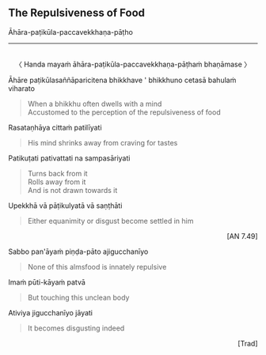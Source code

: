 ## The Repulsiveness of Food<a id="repulsiveness-of-food"></a>
Āhāra-paṭikūla-paccavekkhaṇa-pāṭho

---
<br>

<center>
〈 Handa mayaṁ āhāra-paṭikūla-paccavekkhaṇa-pāṭhaṁ bhaṇāmase 〉
</center>

Āhāre paṭikūlasaññāparicitena bhikkhave <span class="breathmark">'</span> bhikkhuno cetasā bahulaṁ viharato

<div class="english">

> When a bhikkhu often dwells with a mind\
> Accustomed to the perception of the repulsiveness of food

</div>

Rasataṇhāya cittaṁ patilīyati

<div class="english">

> His mind shrinks away from craving for tastes

</div>

Patikuṭati pativattati na sampasāriyati

<div class="english">

> Turns back from it\
> Rolls away from it\
> And is not drawn towards it

</div>

Upekkhā vā pāṭikulyatā vā saṇṭhāti

<div class="english">

> Either equanimity or disgust become settled in him

</div>

<p style="text-align:right;">[AN 7.49]</p>

Sabbo pan'āyaṁ piṇḍa-pāto ajigucchanīyo

<div class="english">

> None of this almsfood is innately repulsive

</div>

Imaṁ pūti-kāyaṁ patvā

<div class="english">

> But touching this unclean body

</div>

Ativiya jigucchanīyo jāyati

<div class="english">

> It becomes disgusting indeed

</div>

<p style="text-align:right;">[Trad]</p>
